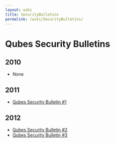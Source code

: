 ```yaml
---
layout: wiki
title: SecurityBulletins
permalink: /wiki/SecurityBulletins/
---
```


Qubes Security Bulletins
========================

2010
----

-   None

2011
----

-   [​Qubes Security Bulletin \#1](https://groups.google.com/d/msg/qubes-devel/kRQSQircYKk/KW1lihKLFjYJ)

2012
----

-   [​Qubes Security Bulletin \#2](https://groups.google.com/d/msg/qubes-devel/JIpZoQUP6dQ/g6TvtpUHzBQJ)
-   [​Qubes Security Bulletin \#3](https://groups.google.com/group/qubes-devel/msg/2dece13ed1f9ad2d)

